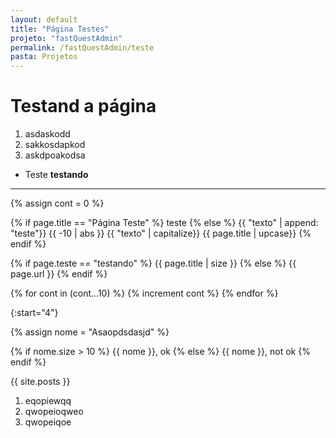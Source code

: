 ```yaml
---
layout: default
title: "Página Testes"
projeto: "fastQuestAdmin"
permalink: /fastQuestAdmin/teste
pasta: Projetos
---
```


# Testand a página
1. asdaskodd
2. sakkosdapkod
3. askdpoakodsa

- Teste
    **testando**

----

{% assign cont = 0 %}

{% if page.title == "Página Teste" %}
    teste
{% else %}
    {{ "texto" | append: "teste"}}
    {{ -10 | abs }}
    {{ "texto" | capitalize}}
    {{ page.title | upcase}}
{% endif %}

{% if page.teste == "testando" %}
    {{ page.title | size }}
{% else %}
    {{ page.url }}
{% endif %}

{% for cont in (cont...10) %}
    {% increment cont %}
{% endfor %}

{:start="4"}

{% assign nome = "Asaopdsdasjd" %}

{% if nome.size > 10 %}
    {{ nome }}, ok
{% else %}
    {{ nome }}, not ok
{% endif %}


{{ site.posts }}

1. eqopiewqq
2. qwopeioqweo
3. qwopeiqoe